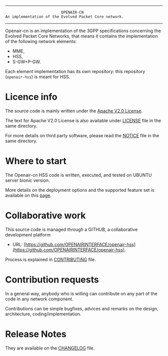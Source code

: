 ------------------------------------------------------------------------------

                             OPENAIR-CN
    An implementation of the Evolved Packet Core network.
    
------------------------------------------------------------------------------
    
  Openair-cn is an implementation of the 3GPP specifications concerning the 
  Evolved Packet Core Networks, that means it contains the implementation of the
  following network elements:

  * MME,
  * HSS,
  * S-GW+P-GW.
  
  Each element implementation has its own repository: this repository (`openair-hss`) is meant for HSS.

# Licence info  

  The source code is mainly written under the [Apache V2.0 License](http://www.apache.org/licenses/LICENSE-2.0). 

  The text for Apache V2.0 License is also available under [LICENSE](LICENSE) file in the same directory.

  For more details on third party software, please read the [NOTICE](NOTICE) file in the same directory.

# Where to start

  The Openair-cn HSS code is written, executed, and tested on UBUNTU server bionic version.

  More details on the deployment options and the supported feature set is available on this [page](docs/FEATURE_SET.md).

# Collaborative work

  This source code is managed through a GITHUB, a collaborative development platform

  *  URL: [https://github.com/OPENAIRINTERFACE/openair-hss](https://github.com/OPENAIRINTERFACE/openair-hss).

  Process is explained in [CONTRIBUTING](CONTRIBUTING.md) file.

# Contribution requests

  In a general way, anybody who is willing can contribute on any part of the 
  code in any network component.

  Contributions can be simple bugfixes, advices and remarks on the design,
  architecture, coding/implementation.

# Release Notes

  They are available on the [CHANGELOG](CHANGELOG.md) file.

